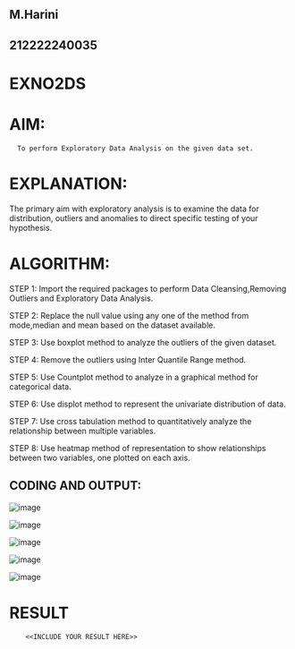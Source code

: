 ## M.Harini
## 212222240035

# EXNO2DS

# AIM:
      To perform Exploratory Data Analysis on the given data set.
      
# EXPLANATION:
  The primary aim with exploratory analysis is to examine the data for distribution, outliers and anomalies to direct specific testing of your hypothesis.
  
# ALGORITHM:
STEP 1: Import the required packages to perform Data Cleansing,Removing Outliers and Exploratory Data Analysis.

STEP 2: Replace the null value using any one of the method from mode,median and mean based on the dataset available.

STEP 3: Use boxplot method to analyze the outliers of the given dataset.

STEP 4: Remove the outliers using Inter Quantile Range method.

STEP 5: Use Countplot method to analyze in a graphical method for categorical data.

STEP 6: Use displot method to represent the univariate distribution of data.

STEP 7: Use cross tabulation method to quantitatively analyze the relationship between multiple variables.

STEP 8: Use heatmap method of representation to show relationships between two variables, one plotted on each axis.

## CODING AND OUTPUT: 

![image](https://github.com/Harinimuthu17/EXNO2DS/assets/130278614/f7b585bc-68e6-4db1-8eaf-f20abf38efdd)

![image](https://github.com/Harinimuthu17/EXNO2DS/assets/130278614/f352f337-0f2c-490b-b5c6-d70057a57fa8)

![image](https://github.com/Harinimuthu17/EXNO2DS/assets/130278614/d8254df4-4840-471c-a676-bb0acc38454c)

![image](https://github.com/Harinimuthu17/EXNO2DS/assets/130278614/bcd25165-1d45-427e-bbbd-a8d1a3d02565)

![image](https://github.com/Harinimuthu17/EXNO2DS/assets/130278614/d581af23-bd90-45af-9ddb-992b18d9f450)


# RESULT
        <<INCLUDE YOUR RESULT HERE>>
